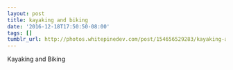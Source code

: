 ```yaml
---
layout: post
title: kayaking and biking
date: '2016-12-18T17:50:50-08:00'
tags: []
tumblr_url: http://photos.whitepinedev.com/post/154656529283/kayaking-and-biking
---
```

Kayaking and Biking
